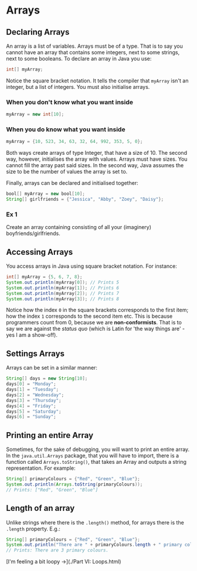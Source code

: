 Arrays
===

## Declaring Arrays
An array is a list of variables. Arrays must be of a type. That is to say you cannot have an array that contains some integers, next to some strings, next to some booleans. To declare an array in Java you use:

```java
int[] myArray;
```

Notice the square bracket notation. It tells the compiler that `myArray` isn't an integer, but a list of integers. You must also initialise arrays.

### When you don't know what you want inside

```java
myArray = new int[10];
```

### When you do know what you want inside

```java
myArray = {10, 523, 34, 63, 32, 64, 992, 353, 5, 0};
```

Both ways create arrays of type Integer, that have a size of 10. The second way, however, initialises the array with values. Arrays must have sizes. You cannot fill the array past said sizes. In the second way, Java assumes the size to be the number of values the array is set to.

Finally, arrays can be declared and initialised together:

```java
bool[] myArray = new bool[10];
String[] girlfriends = {"Jessica", "Abby", "Zoey", "Daisy"};
```

### Ex 1
Create an array containing consisting of all your (imaginery) boyfriends/girlfriends.

## Accessing Arrays
You access arrays in Java using square bracket notation. For instance:

```java
int[] myArray = {5, 6, 7, 8};
System.out.println(myArray[0]); // Prints 5
System.out.println(myArray[1]); // Prints 6
System.out.println(myArray[2]); // Prints 7
System.out.println(myArray[3]); // Prints 8
```

Notice how the index `0` in the square brackets corresponds to the first item; how the index `1` corresponds to the second item etc. This is because programmers count from 0, because we are **non-conformists**. That is to say we are against the *status quo* (which is Latin for 'the way things are' - yes I am a show-off).

## Settings Arrays
Arrays can be set in a similar manner:

```java
String[] days = new String[10];
days[0] = "Monday";
days[1] = "Tuesday";
days[2] = "Wednesday";
days[3] = "Thursday";
days[4] = "Friday";
days[5] = "Saturday";
days[6] = "Sunday";
```

## Printing an entire Array
Sometimes, for the sake of debugging, you will want to print an entire array. In the `java.util.Arrays` package, that you will have to import, there is a function called `Arrays.toString()`, that takes an Array and outputs a string representation. For example:

```java
String[] primaryColours = {"Red", "Green", "Blue"};
System.out.println(Arrays.toString(primaryColours));
// Prints: ["Red", "Green", "Blue"]
```

## Length of an array
Unlike strings where there is the `.length()` method, for arrays there is the `.length` property. E.g.:

```java
String[] primaryColours = {"Red", "Green", "Blue"};
System.out.println("There are " + primaryColours.length + " primary colours.");
// Prints: There are 3 primary colours.
```

[I'm feeling a bit loopy &rarr;](./Part VI: Loops.html)
